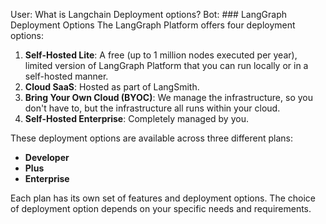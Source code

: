 User: What is Langchain Deployment options?
Bot: ### LangGraph Deployment Options
The LangGraph Platform offers four deployment options:
1. **Self-Hosted Lite**: A free (up to 1 million nodes executed per year), limited version of LangGraph Platform that you can run locally or in a self-hosted manner.
2. **Cloud SaaS**: Hosted as part of LangSmith.
3. **Bring Your Own Cloud (BYOC)**: We manage the infrastructure, so you don't have to, but the infrastructure all runs within your cloud.
4. **Self-Hosted Enterprise**: Completely managed by you.

These deployment options are available across three different plans: 
* **Developer**
* **Plus**
* **Enterprise** 

Each plan has its own set of features and deployment options. The choice of deployment option depends on your specific needs and requirements.